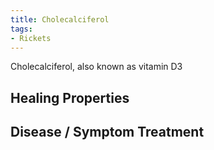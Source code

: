 ```yaml
---
title: Cholecalciferol
tags:
- Rickets
---
```

Cholecalciferol, also known as vitamin D3

## Healing Properties

## Disease / Symptom Treatment
